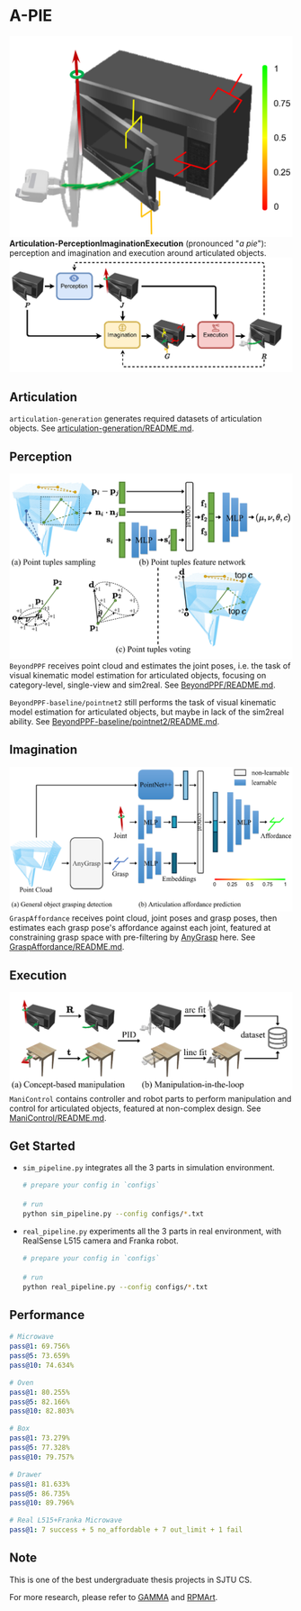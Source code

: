 # A-PIE
![teaser](assets/teaser.png)
**Articulation-PerceptionImaginationExecution** (pronounced "*a pie*"): perception and imagination and execution around articulated objects.
![pipeline](assets/pipeline.png)

## Articulation
`articulation-generation` generates required datasets of articulation objects. See [articulation-generation/README.md](articulation-generation/README.md).

## Perception
![perception_pipeline](assets/perception_pipeline.png)
`BeyondPPF` receives point cloud and estimates the joint poses, i.e. the task of visual kinematic model estimation for articulated objects, focusing on category-level, single-view and sim2real. See [BeyondPPF/README.md](BeyondPPF/README.md).

`BeyondPPF-baseline/pointnet2` still performs the task of visual kinematic model estimation for articulated objects, but maybe in lack of the sim2real ability. See [BeyondPPF-baseline/pointnet2/README.md](BeyondPPF-baseline/pointnet2/README.md).

## Imagination
![imagination_pipeline](assets/imagination_pipeline.png)
`GraspAffordance` receives point cloud, joint poses and grasp poses, then estimates each grasp pose's affordance against each joint, featured at constraining grasp space with pre-filtering by [AnyGrasp](https://graspnet.net/anygrasp.html) here. See [GraspAffordance/README.md](GraspAffordance/README.md).

## Execution
![execution_pipeline](assets/execution_pipeline.png)
`ManiControl` contains controller and robot parts to perform manipulation and control for articulated objects, featured at non-complex design. See [ManiControl/README.md](ManiControl/README.md).

## Get Started
* `sim_pipeline.py` integrates all the 3 parts in simulation environment.
    ```bash
    # prepare your config in `configs`

    # run
    python sim_pipeline.py --config configs/*.txt
    ```

* `real_pipeline.py` experiments all the 3 parts in real environment, with RealSense L515 camera and Franka robot.
    ```bash
    # prepare your config in `configs`

    # run
    python real_pipeline.py --config configs/*.txt
    ```

## Performance
```yaml
# Microwave
pass@1: 69.756%
pass@5: 73.659%
pass@10: 74.634%
```
```yaml
# Oven
pass@1: 80.255%
pass@5: 82.166%
pass@10: 82.803%
```
```yaml
# Box
pass@1: 73.279%
pass@5: 77.328%
pass@10: 79.757%
```
```yaml
# Drawer
pass@1: 81.633%
pass@5: 86.735%
pass@10: 89.796%
```
```yaml
# Real L515+Franka Microwave
pass@1: 7 success + 5 no_affordable + 7 out_limit + 1 fail
```

## Note
This is one of the best undergraduate thesis projects in SJTU CS.

For more research, please refer to [GAMMA](https://sites.google.com/view/gamma-articulation) and [RPMArt](https://r-pmart.github.io/).
